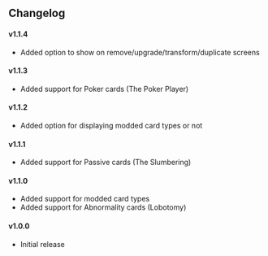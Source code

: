 ## Changelog ##

#### v1.1.4 ####
* Added option to show on remove/upgrade/transform/duplicate screens

#### v1.1.3 ####
* Added support for Poker cards (The Poker Player)

#### v1.1.2 ####
* Added option for displaying modded card types or not

#### v1.1.1 ####
* Added support for Passive cards (The Slumbering)

#### v1.1.0 ####
* Added support for modded card types
* Added support for Abnormality cards (Lobotomy)

#### v1.0.0 ####
* Initial release